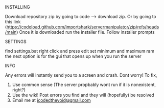 INSTALLING

Download repository zip by going to code --> download zip. Or by going to this link (https://codeload.github.com/importshark/servermanipulator/zip/refs/heads/main)
Once it is downloaded run the installer file.
Follow installer prompts

SETTINGS

find settings.bat
right click and press edit
set minimum and maximum ram
the next option is for the gui that opens up when you run the server

INFO

Any errors will instantly send you to a screen and crash. Dont worry!
To fix,
1. Use common sense (The server propbably wont run if it is nonexistent, right?)
2. Use the wiki! Post errors you find and they will (hopefully) be resolved
3. Email me at icodedthevoid@gmail.com

